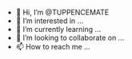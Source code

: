 - 👋 Hi, I’m @TUPPENCEMATE
- 👀 I’m interested in ...
- 🌱 I’m currently learning ...
- 💞️ I’m looking to collaborate on ...
- 📫 How to reach me ...

<!---
TUPPENCEMATE/TUPPENCEMATE is a ✨ special ✨ repository because its `README.md` (this file) appears on your GitHub profile.
You can click the Preview link to take a look at your changes.
--->
